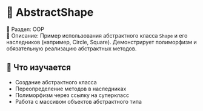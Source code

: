 # 🔷 AbstractShape

📁 Раздел: OOP  
📘 Описание: Пример использования абстрактного класса `Shape` и его наследников (например, Circle, Square). Демонстрирует полиморфизм и обязательную реализацию абстрактных методов.

## 🧠 Что изучается
- Создание абстрактного класса  
- Переопределение методов в наследниках  
- Полиморфизм через ссылку на суперкласс  
- Работа с массивом объектов абстрактного типа
